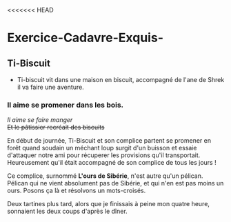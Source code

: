 <<<<<<< HEAD


# Exercice-Cadavre-Exquis-

## Ti-Biscuit

- Ti-biscuit vit dans une maison en biscuit, accompagné de l'ane de Shrek il va faire une aventure.

### Il aime se promener dans les bois.

_Il aime se faire manger_  
~~Et le pâtissier recréait des biscuits~~

En début de journée, Ti-Biscuit et son complice partent se promener en forêt quand soudain un méchant loup surgit d'un buisson et essaie d'attaquer notre ami pour récuperer les provisions qu'il transportait. Heureusement qu'il était accompagné de son complice de tous les jours !

Ce complice, surnommé **L'ours de Sibérie**, n'est autre qu'un pélican. Pélican qui ne vient absolument pas de Sibérie, et qui n'en est pas moins un ours. Posons ça là et résolvons un mots-croisés.

Deux tartines plus tard, alors que je finissais à peine mon quatre heure, sonnaient les deux coups d'après le dîner. 